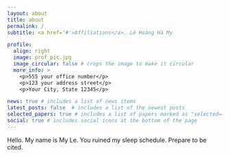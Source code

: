 ```yaml
---
layout: about
title: about
permalink: /
subtitle: <a href='#'>Affiliations</a>. Lê Hoàng Hà My

profile:
  align: right
  image: prof_pic.jpg
  image_circular: false # crops the image to make it circular
  more_info: >
    <p>555 your office number</p>
    <p>123 your address street</p>
    <p>Your City, State 12345</p>

news: true # includes a list of news items
latest_posts: false  # includes a list of the newest posts
selected_papers: true # includes a list of papers marked as "selected={true}"
social: true # includes social icons at the bottom of the page
---
```


Hello. My name is My Le. You ruined my sleep schedule. Prepare to be cited.